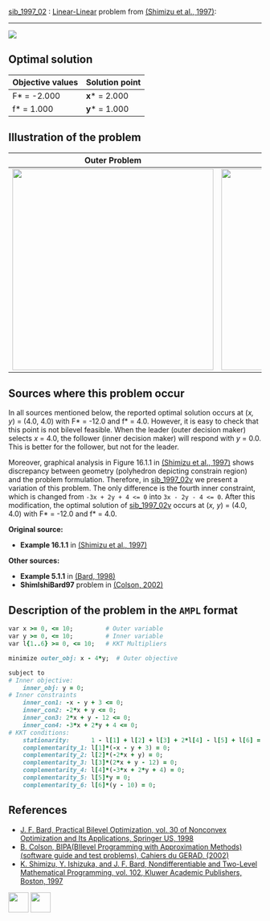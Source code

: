 [sib_1997_02](/BASBLib/LP-LP/sib_1997_02) : [Linear-Linear](/BASBLib/LP-LP-problems) problem from [(Shimizu et al., 1997)][Shimizu et al., 1997]:

---

![](/BASBLib/images/sib_1997_02_eq.jpg)

## Optimal solution

Objective values   | Solution point          |
------------------ | ----------------------- |
F* = -2.000        | __x__* = 2.000          |
f* = 1.000         | __y__* = 1.000          |

## Illustration of the problem

Outer Problem    | Inner Problem    |
---------------- | ---------------- |
<img src="/BASBLib/images/sib_1997_02_outer.jpg" width="400"> | <img src="/BASBLib/images/sib_1997_02_inner.jpg" width="400"> |

## Sources where this problem occur

In all sources mentioned below, the reported optimal solution occurs at (_x_*, _y_*) = (4.0, 4.0) with F* = -12.0 and f* = 4.0. However, it is easy to check that this point is not bilevel feasible. When the leader (outer decision maker) selects _x_ = 4.0, the follower (inner decision maker) will respond with _y_ = 0.0. This is better for the follower, but not for the leader.

Moreover, graphical analysis in Figure 16.1.1 in [(Shimizu et al., 1997)][Shimizu et al., 1997] shows discrepancy between geometry (polyhedron depicting constrain region) and the problem formulation. Therefore, in [sib_1997_02v](/BASBLib/LP-LP/sib_1997_02v) we present a variation of this problem. The only difference is the fourth inner constraint, which is changed from `-3x + 2y + 4 <= 0` into `3x - 2y - 4 <= 0`. After this modification, the optimal solution of [sib_1997_02v](/BASBLib/LP-LP/sib_1997_02v) occurs at (_x_*, _y_*) = (4.0, 4.0) with F* = -12.0 and f* = 4.0.

__Original source:__

 - __Example 16.1.1__ in [(Shimizu et al., 1997)][Shimizu et al., 1997]

__Other sources:__

 - __Example 5.1.1__ in [(Bard, 1998)][Bard, 1998]
 - __ShimIshiBard97__ problem in [(Colson, 2002)][Colson, 2002]

## Description of the problem in the `AMPL` format

```ruby
var x >= 0, <= 10;         # Outer variable
var y >= 0, <= 10;         # Inner variable
var l{1..6} >= 0, <= 10;   # KKT Multipliers

minimize outer_obj: x - 4*y;  # Outer objective

subject to
# Inner objective:
    inner_obj: y = 0;
# Inner constraints
    inner_con1: -x - y + 3 <= 0;
    inner_con2: -2*x + y <= 0;
    inner_con3: 2*x + y - 12 <= 0;
    inner_con4: -3*x + 2*y + 4 <= 0;
# KKT conditions:
    stationarity:      1 - l[1] + l[2] + l[3] + 2*l[4] - l[5] + l[6] = 0;
    complementarity_1: l[1]*(-x - y + 3) = 0;
    complementarity_2: l[2]*(-2*x + y) = 0;
    complementarity_3: l[3]*(2*x + y - 12) = 0;
    complementarity_4: l[4]*(-3*x + 2*y + 4) = 0;
    complementarity_5: l[5]*y = 0;
    complementarity_6: l[6]*(y - 10) = 0;
```

##  References

 - [J. F. Bard, Practical Bilevel Optimization, vol. 30 of Nonconvex Optimization and Its Applications, Springer US, 1998](https://doi.org/10.1007/978-1-4757-2836-1)
 - [B. Colson, BIPA(BIlevel Programming with Approximation Methods)(software guide and test problems), Cahiers du GERAD, (2002)](https://www.gerad.ca/en/papers/G-2002-37/view)
 - [K. Shimizu, Y. Ishizuka, and J. F. Bard, Nondifferentiable and Two-Level Mathematical Programming, vol. 102, Kluwer Academic Publishers, Boston, 1997](https://doi.org/10.1016/S0377-2217(97)00228-2)

[<img src="http://www.interupgrade.com/images/pfeil-backbutton.png" width="40" height="40">](/BASBLib/LP-LP-problems "Back to summary of LP-LP problems")
[<img src="https://cdn1.iconfinder.com/data/icons/MetroStation-PNG/128/MB__home.png" width="40" height="40">](/BASBLib/index "Back to homepage")

[Bard, 1998]: https://doi.org/10.1007/978-1-4757-2836-1
[Colson, 2002]: https://www.gerad.ca/en/papers/G-2002-37/view
[Shimizu et al., 1997]: https://doi.org/10.1016/S0377-2217(97)00228-2

